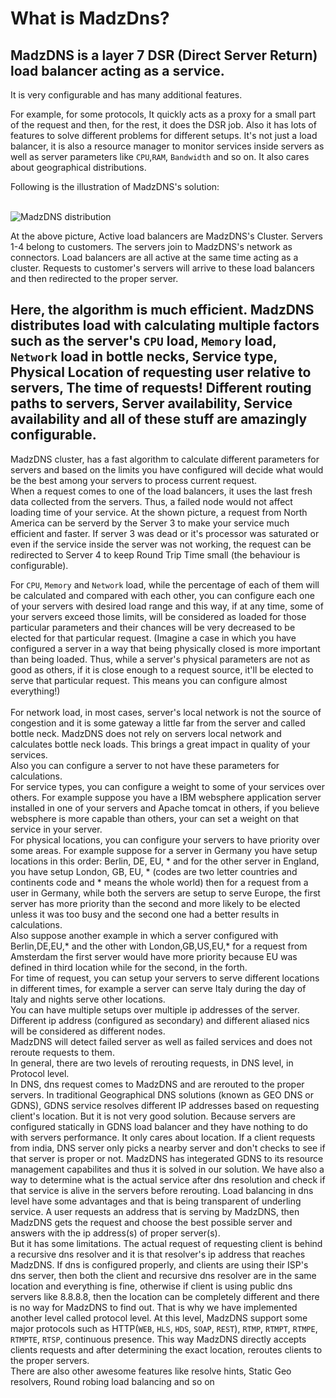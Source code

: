# What is MadzDns?

## MadzDNS is a layer 7 DSR (Direct Server Return) load balancer acting as a service.
It is very configurable and has many additional features.

For example, for some protocols, It quickly acts as 
a proxy for a small part of the request and then, for the rest, it does the DSR job. 
Also it has lots of features to solve different problems for different setups. 
It's not just a load balancer, it is also a resource manager to monitor services inside 
servers as well as server parameters like `CPU`,`RAM`, `Bandwidth` and so on. 
It also cares about geographical distributions.<br> 

Following is the illustration of MadzDNS's solution:<br><br>

![MadzDNS distribution](/madzdns/cluster/blob/master/madzvpn_solution.png?raw=true)
<br>

At the above picture, Active load balancers are MadzDNS's Cluster. 
Servers 1-4 belong to customers. The servers join to MadzDNS's network as connectors. 
Load balancers are all active at the same time acting as a cluster. 
Requests to customer's servers will arrive to these load balancers and then redirected to the proper server. 

Here, the algorithm is much efficient. MadzDNS distributes load with calculating multiple factors such as the 
server's `CPU` load, `Memory` load, `Network` load in bottle necks, Service type, Physical Location of requesting user relative to servers, 
The time of requests! Different routing paths to servers, Server availability, Service availability and all of these stuff are amazingly configurable.<br>
---------------------------------

MadzDNS cluster, has a fast algorithm to calculate different parameters for servers and based on the limits you have configured will decide what would be the best among your servers to process current request.<br>
When a request comes to one of the load balancers, it uses the last fresh data collected from the servers. Thus, a failed node would not affect loading time of your service. At the shown picture, a request from North America can be serverd by the Server 3 to make your service much efficient and faster.
If server 3 was dead or it's processor was saturated or even if the service inside the server was not working, the request can be redirected to Server 4 to keep Round Trip Time small (the behaviour is configurable).<br>
   
For `CPU`, `Memory` and `Network` load, while the percentage of each of them will be calculated and compared with each other, you can configure each one of your servers with desired load range and this way, if at any time, some of your servers exceed those limits, will be considered as loaded for those particular parameters and their chances will be very decreased to be elected for that particular request. 
(Imagine a case in which you have configured a server in a way that being physically closed is more important than being loaded. Thus, while a server's physical parameters are not as good as others, if it is close enough to a request source, it'll be elected to serve that particular request. This means you can configure almost everything!)<br>  
For network load, in most cases, server's local network is not the source of congestion and it is some gateway a little far from the server and called bottle neck. MadzDNS does not rely on servers local network and calculates bottle neck loads. This brings a great impact in quality of  your services.<br>
Also you can configure a server to not have these parameters for calculations.<br>
For service types, you can configure a weight to some of your services over others. For example suppose you have a IBM websphere application server installed in one of your servers and Apache tomcat in others, if you believe websphere is more capable than others, your can set a weight on that service in your server.<br>
For physical locations, you can configure your servers to have priority over some areas. For example suppose for a server in Germany you have setup locations in this order: Berlin, DE, EU, * and for the other server in England, you have setup London, GB, EU, * (codes are two letter countries and continents code and * means the whole world) then for a request from a user in Germany, while both the servers are setup to serve Europe, the first server has more priority than the second and more likely to be elected unless it was too busy and the second one had a better results in calculations.<br>
Also suppose another example in which a server configured with Berlin,DE,EU,* and the other with London,GB,US,EU,* for a request from Amsterdam the first server would have more priority because EU was defined in third location while for the second, in the forth.<br>
For time of request, you can setup your servers to serve different locations in different times, for example a server can serve Italy during the day of Italy and nights serve other locations.<br>
You can have multiple setups over multiple ip addresses of the server. Different ip address (configured as secondary) and different aliased nics will be considered as different nodes.<br>
MadzDNS will detect failed server as well as failed services and does not reroute requests to them.<br>
In general, there are two levels of rerouting requests, in DNS level, in Protocol level.<br>
In DNS, dns request comes to MadzDNS and are rerouted to the proper servers. In traditional Geographical DNS solutions (known as GEO DNS or GDNS), GDNS service resolves different IP addresses based on requesting client's location. But it is not very good solution. Because servers are configured statically in GDNS load balancer and they have nothing to do with servers performance. It only cares about location. If a client requests from india, DNS server only picks a nearby server and don't checks to see if that server is proper or not. MadzDNS has integerated GDNS to its resource management capabilites and thus it is solved in our solution. We have also a way to determine what is the actual service after dns resolution and check if that service is alive in the servers before rerouting. Load balancing in dns level have some advantages and that is being transparent of underling service. A user requests an address that is serving by MadzDNS, then MadzDNS gets the request and choose the best possible server and answers with the ip address(s) of proper server(s).<br>
But it has some limitations. The actual request of requesting client is behind a recursive dns resolver and it is that resolver's ip address that reaches MadzDNS. If dns is configured properly, and clients are using their ISP's dns server, then both the client and recursive dns resolver are in the same location and everything is fine, otherwise if client is using public dns servers like 8.8.8.8, then the location can be completely different and there is no way for MadzDNS to find out. That is why we have implemented another level called protocol level. 
At this level, MadzDNS support some major protocols such as HTTP(`WEB`, `HLS`, `HDS`, `SOAP`, `REST`), `RTMP`, `RTMPT`, `RTMPE`, `RTMPTE`, `RTSP`, continuous presence. 
This way MadzDNS directly accepts clients requests and after determining the exact location, reroutes clients to the proper servers.<br>
There are also other awesome features like resolve hints, Static Geo resolvers, Round robing load balancing and so on<br>